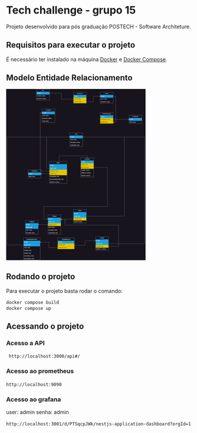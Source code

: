 # Tech challenge - grupo 15

Projeto desenvolvido para pós graduação POSTECH - Software Architeture.

## Requisitos para executar o projeto

É necessário ter instalado na máquina [Docker](https://docs.docker.com/engine/install/) e [Docker Compose](https://docs.docker.com/compose/install/).

## Modelo Entidade Relacionamento

<img src="tech_challenge_mer.png" alt="drawing" width="75%"/>

## Rodando o projeto

Para executar o projeto basta rodar o comando:

```
docker compose build
docker compose up
```

## Acessando o projeto

### Acesso a API

``` http://localhost:3000/api#/```

### Acesso ao prometheus

```http://localhost:9090```

### Acesso ao grafana

user: admin
senha: admin

```http://localhost:3001/d/PTSqcpJWk/nestjs-application-dashboard?orgId=1```
